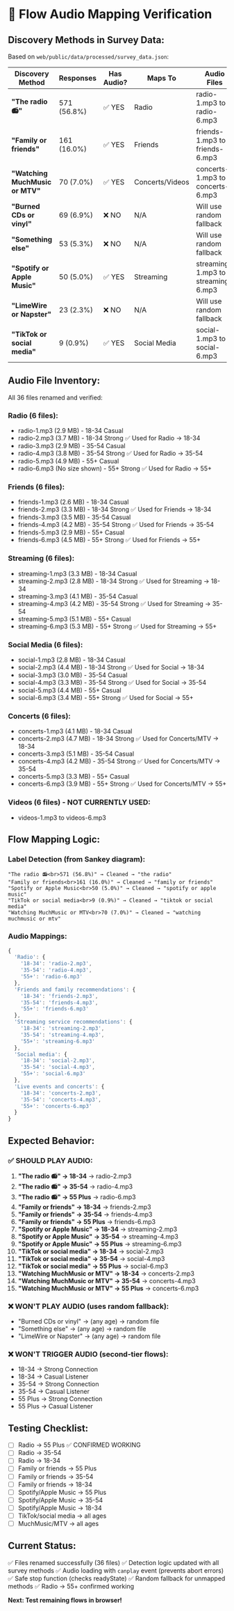 # 🎵 Flow Audio Mapping Verification

## Discovery Methods in Survey Data:

Based on `web/public/data/processed/survey_data.json`:

| Discovery Method | Responses | Has Audio? | Maps To | Audio Files |
|-----------------|-----------|------------|---------|-------------|
| **"The radio 📻"** | 571 (56.8%) | ✅ YES | Radio | radio-1.mp3 to radio-6.mp3 |
| **"Family or friends"** | 161 (16.0%) | ✅ YES | Friends | friends-1.mp3 to friends-6.mp3 |
| **"Watching MuchMusic or MTV"** | 70 (7.0%) | ✅ YES | Concerts/Videos | concerts-1.mp3 to concerts-6.mp3 |
| **"Burned CDs or vinyl"** | 69 (6.9%) | ❌ NO | N/A | Will use random fallback |
| **"Something else"** | 53 (5.3%) | ❌ NO | N/A | Will use random fallback |
| **"Spotify or Apple Music"** | 50 (5.0%) | ✅ YES | Streaming | streaming-1.mp3 to streaming-6.mp3 |
| **"LimeWire or Napster"** | 23 (2.3%) | ❌ NO | N/A | Will use random fallback |
| **"TikTok or social media"** | 9 (0.9%) | ✅ YES | Social Media | social-1.mp3 to social-6.mp3 |

## Audio File Inventory:

All 36 files renamed and verified:

### Radio (6 files):
- radio-1.mp3 (2.9 MB) - 18-34 Casual
- radio-2.mp3 (3.7 MB) - 18-34 Strong  ✅ Used for Radio → 18-34
- radio-3.mp3 (2.9 MB) - 35-54 Casual
- radio-4.mp3 (3.8 MB) - 35-54 Strong  ✅ Used for Radio → 35-54
- radio-5.mp3 (4.9 MB) - 55+ Casual
- radio-6.mp3 (No size shown) - 55+ Strong  ✅ Used for Radio → 55+

### Friends (6 files):
- friends-1.mp3 (2.6 MB) - 18-34 Casual
- friends-2.mp3 (3.3 MB) - 18-34 Strong  ✅ Used for Friends → 18-34
- friends-3.mp3 (3.5 MB) - 35-54 Casual
- friends-4.mp3 (4.2 MB) - 35-54 Strong  ✅ Used for Friends → 35-54
- friends-5.mp3 (2.9 MB) - 55+ Casual
- friends-6.mp3 (4.5 MB) - 55+ Strong  ✅ Used for Friends → 55+

### Streaming (6 files):
- streaming-1.mp3 (3.3 MB) - 18-34 Casual
- streaming-2.mp3 (2.8 MB) - 18-34 Strong  ✅ Used for Streaming → 18-34
- streaming-3.mp3 (4.1 MB) - 35-54 Casual
- streaming-4.mp3 (4.2 MB) - 35-54 Strong  ✅ Used for Streaming → 35-54
- streaming-5.mp3 (5.1 MB) - 55+ Casual
- streaming-6.mp3 (5.3 MB) - 55+ Strong  ✅ Used for Streaming → 55+

### Social Media (6 files):
- social-1.mp3 (2.8 MB) - 18-34 Casual
- social-2.mp3 (4.4 MB) - 18-34 Strong  ✅ Used for Social → 18-34
- social-3.mp3 (3.0 MB) - 35-54 Casual
- social-4.mp3 (3.3 MB) - 35-54 Strong  ✅ Used for Social → 35-54
- social-5.mp3 (4.4 MB) - 55+ Casual
- social-6.mp3 (3.4 MB) - 55+ Strong  ✅ Used for Social → 55+

### Concerts (6 files):
- concerts-1.mp3 (4.1 MB) - 18-34 Casual
- concerts-2.mp3 (4.7 MB) - 18-34 Strong  ✅ Used for Concerts/MTV → 18-34
- concerts-3.mp3 (5.1 MB) - 35-54 Casual
- concerts-4.mp3 (4.2 MB) - 35-54 Strong  ✅ Used for Concerts/MTV → 35-54
- concerts-5.mp3 (3.3 MB) - 55+ Casual
- concerts-6.mp3 (3.9 MB) - 55+ Strong  ✅ Used for Concerts/MTV → 55+

### Videos (6 files) - NOT CURRENTLY USED:
- videos-1.mp3 to videos-6.mp3

## Flow Mapping Logic:

### Label Detection (from Sankey diagram):
```
"The radio 📻<br>571 (56.8%)" → Cleaned → "the radio"
"Family or friends<br>161 (16.0%)" → Cleaned → "family or friends"  
"Spotify or Apple Music<br>50 (5.0%)" → Cleaned → "spotify or apple music"
"TikTok or social media<br>9 (0.9%)" → Cleaned → "tiktok or social media"
"Watching MuchMusic or MTV<br>70 (7.0%)" → Cleaned → "watching muchmusic or mtv"
```

### Audio Mappings:
```typescript
{
  'Radio': {
    '18-34': 'radio-2.mp3',
    '35-54': 'radio-4.mp3',
    '55+': 'radio-6.mp3'
  },
  'Friends and family recommendations': {
    '18-34': 'friends-2.mp3',
    '35-54': 'friends-4.mp3',
    '55+': 'friends-6.mp3'
  },
  'Streaming service recommendations': {
    '18-34': 'streaming-2.mp3',
    '35-54': 'streaming-4.mp3',
    '55+': 'streaming-6.mp3'
  },
  'Social media': {
    '18-34': 'social-2.mp3',
    '35-54': 'social-4.mp3',
    '55+': 'social-6.mp3'
  },
  'Live events and concerts': {
    '18-34': 'concerts-2.mp3',
    '35-54': 'concerts-4.mp3',
    '55+': 'concerts-6.mp3'
  }
}
```

## Expected Behavior:

### ✅ SHOULD PLAY AUDIO:
1. **"The radio 📻" → 18-34** → radio-2.mp3
2. **"The radio 📻" → 35-54** → radio-4.mp3
3. **"The radio 📻" → 55 Plus** → radio-6.mp3
4. **"Family or friends" → 18-34** → friends-2.mp3
5. **"Family or friends" → 35-54** → friends-4.mp3
6. **"Family or friends" → 55 Plus** → friends-6.mp3
7. **"Spotify or Apple Music" → 18-34** → streaming-2.mp3
8. **"Spotify or Apple Music" → 35-54** → streaming-4.mp3
9. **"Spotify or Apple Music" → 55 Plus** → streaming-6.mp3
10. **"TikTok or social media" → 18-34** → social-2.mp3
11. **"TikTok or social media" → 35-54** → social-4.mp3
12. **"TikTok or social media" → 55 Plus** → social-6.mp3
13. **"Watching MuchMusic or MTV" → 18-34** → concerts-2.mp3
14. **"Watching MuchMusic or MTV" → 35-54** → concerts-4.mp3
15. **"Watching MuchMusic or MTV" → 55 Plus** → concerts-6.mp3

### ❌ WON'T PLAY AUDIO (uses random fallback):
- "Burned CDs or vinyl" → (any age) → random file
- "Something else" → (any age) → random file
- "LimeWire or Napster" → (any age) → random file

### ❌ WON'T TRIGGER AUDIO (second-tier flows):
- 18-34 → Strong Connection
- 18-34 → Casual Listener
- 35-54 → Strong Connection
- 35-54 → Casual Listener
- 55 Plus → Strong Connection
- 55 Plus → Casual Listener

## Testing Checklist:

- [ ] Radio → 55 Plus ✅ CONFIRMED WORKING
- [ ] Radio → 35-54
- [ ] Radio → 18-34
- [ ] Family or friends → 55 Plus
- [ ] Family or friends → 35-54
- [ ] Family or friends → 18-34
- [ ] Spotify/Apple Music → 55 Plus
- [ ] Spotify/Apple Music → 35-54
- [ ] Spotify/Apple Music → 18-34
- [ ] TikTok/social media → all ages
- [ ] MuchMusic/MTV → all ages

## Current Status:

✅ Files renamed successfully (36 files)
✅ Detection logic updated with all survey methods
✅ Audio loading with `canplay` event (prevents abort errors)
✅ Safe stop function (checks readyState)
✅ Random fallback for unmapped methods
✅ Radio → 55+ confirmed working

**Next: Test remaining flows in browser!**

